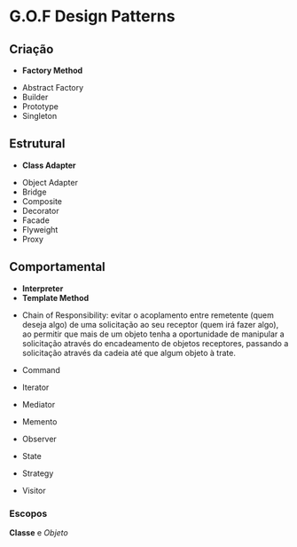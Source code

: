# G.O.F Design Patterns

## Criação
* **Factory Method**
- Abstract Factory
- Builder
- Prototype
- Singleton

## Estrutural
* **Class Adapter**
- Object Adapter
- Bridge
- Composite
- Decorator
- Facade
- Flyweight
- Proxy

## Comportamental
* **Interpreter**
* **Template Method**
- Chain of Responsibility: evitar o acoplamento entre remetente (quem deseja algo) de uma solicitação ao seu receptor (quem irá fazer algo),
ao permitir que mais de um objeto tenha a oportunidade de manipular a solicitação através do encadeamento de objetos receptores, 
passando a solicitação através da cadeia até que algum objeto à trate.

- Command
- Iterator
- Mediator
- Memento
- Observer
- State
- Strategy
- Visitor

### Escopos
**Classe** e _Objeto_
